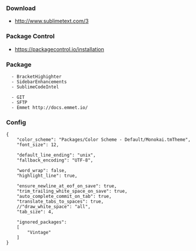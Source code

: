 ### Download
 * http://www.sublimetext.com/3 

### Package Control
 * https://packagecontrol.io/installation

### Package
```
  - BracketHighighter
  - SidebarEnhancements
  - SublimeCodeIntel

  - GIT
  - SFTP
  - Emmet http://docs.emmet.io/
```

### Config
```
{
	"color_scheme": "Packages/Color Scheme - Default/Monokai.tmTheme",
	"font_size": 12,

	"default_line_ending": "unix",
	"fallback_encoding": "UTF-8",

	"word_wrap": false,
	"highlight_line": true,

	"ensure_newline_at_eof_on_save": true,
	"trim_trailing_white_space_on_save": true,
	"auto_complete_commit_on_tab": true,
	"translate_tabs_to_spaces": true,
	//"draw_white_space": "all",
	"tab_size": 4,

	"ignored_packages":
	[
		"Vintage"
	]
}
```

